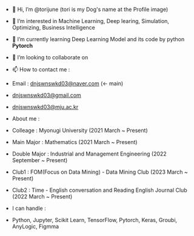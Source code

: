 - 👋 Hi, I’m @torijune (tori is my Dog's name at the Profile image)
  
- 👀 I’m interested in Machine Learning, Deep learing, Simulation, Optimizing, Business Intelligence
  
- 🌱 I’m currently learning Deep Learning Model and its code by python **Pytorch**
  
- 💞️ I’m looking to collaborate on
  
- 📫 How to contact me :
- Email : dnjswnswkd03@naver.com (<- main)
- dnjswnswkd03@gmail.com
- dnjswnswkd03@mju.ac.kr

- About me :
- Colleage : Myonugi University (2021 March ~ Present)
- Main Major : Mathematics (2021 March ~ Present)
-  Double Major : Industrial and Management Engineering (2022 September ~ Present)
-  Club1 : FOM(Focus on Data Mining) - Data Mining Club (2023 March ~ Present)
-  Club2 : Time - English conversation and Reading English Journal Club (2022 March ~ Present)
  
- I can handle :
- Python, Jupyter, Scikit Learn, TensorFlow, Pytorch, Keras, Groubi, AnyLogic, Figmma
